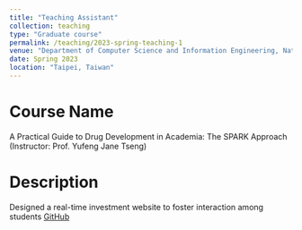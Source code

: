 ```yaml
---
title: "Teaching Assistant"
collection: teaching
type: "Graduate course"
permalink: /teaching/2023-spring-teaching-1
venue: "Department of Computer Science and Information Engineering, National Taiwan University"
date: Spring 2023
location: "Taipei, Taiwan"
---
```


Course Name
======
A Practical Guide to Drug Development in Academia: The SPARK Approach (Instructor: Prof. Yufeng Jane Tseng)

Description
======
Designed a real-time investment website to foster interaction among students [GitHub](https://github.com/Kaminyou/Investment-website)
